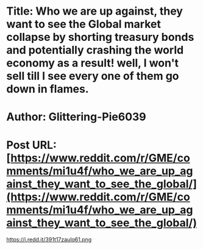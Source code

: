 # Title: Who we are up against, they want to see the Global market collapse by shorting treasury bonds and potentially crashing the world economy as a result! well, I won't sell till I see every one of them go down in flames.
# Author: Glittering-Pie6039
# Post URL: [https://www.reddit.com/r/GME/comments/mi1u4f/who_we_are_up_against_they_want_to_see_the_global/](https://www.reddit.com/r/GME/comments/mi1u4f/who_we_are_up_against_they_want_to_see_the_global/)


https://i.redd.it/391t17zaulq61.png